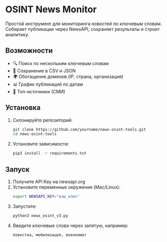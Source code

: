 # OSINT News Monitor

Простой инструмент для мониторинга новостей по ключевым словам.  
Собирает публикации через NewsAPI, сохраняет результаты и строит аналитику.

## Возможности
- 🔍 Поиск по нескольким ключевым словам
- 📄 Сохранение в CSV и JSON
- 🌍 Обогащение доменов (IP, страна, организация)
- 📊 График публикаций по датам
- 📰 Топ-источники (СМИ)

## Установка
1. Склонируйте репозиторий:
   ```bash
   git clone https://github.com/yourname/news-osint-tools.git
   cd news-osint-tools
2. Установите зависимости:
   ```bash
   pip3 install -r requirements.txt

## Запуск
1. Получите API Key на newsapi.org
2. Установите переменные окружения (Mac/Linux):
   ```bash
   export NEWSAPI_KEY="ваш_ключ"
3. Запустите:
   ```bash
   python3 news_osint_v3.py
5. Введите ключевые слова через запятую, например:
   ```bash
   повестка, мобилизация, военкомат
